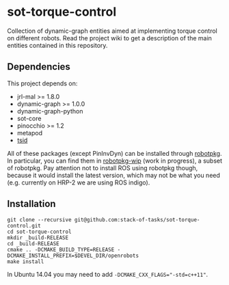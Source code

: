 # sot-torque-control
Collection of dynamic-graph entities aimed at implementing torque control on different robots.
Read the project wiki to get a description of the main entities contained in this repository.

## Dependencies
This project depends on:
* jrl-mal >= 1.8.0
* dynamic-graph >= 1.0.0
* dynamic-graph-python
* sot-core
* pinocchio >= 1.2
* metapod
* [tsid](https://github.com/stack-of-tasks/tsid)

All of these packages (except PinInvDyn) can be installed through [robotpkg](http://robotpkg.openrobots.org/).
In particular, you can find them in [robotpkg-wip](http://robotpkg.openrobots.org/robotpkg-wip.html) (work in progress), a subset of robotpkg.
Pay attention not to install ROS using robotpkg though, because it would install the latest version, which may not be what you need
(e.g. currently on HRP-2 we are using ROS indigo).

## Installation

    git clone --recursive git@github.com:stack-of-tasks/sot-torque-control.git
    cd sot-torque-control
    mkdir _build-RELEASE
    cd _build-RELEASE
    cmake .. -DCMAKE_BUILD_TYPE=RELEASE -DCMAKE_INSTALL_PREFIX=$DEVEL_DIR/openrobots
    make install
    
In Ubuntu 14.04 you may need to add `-DCMAKE_CXX_FLAGS="-std=c++11"`.
